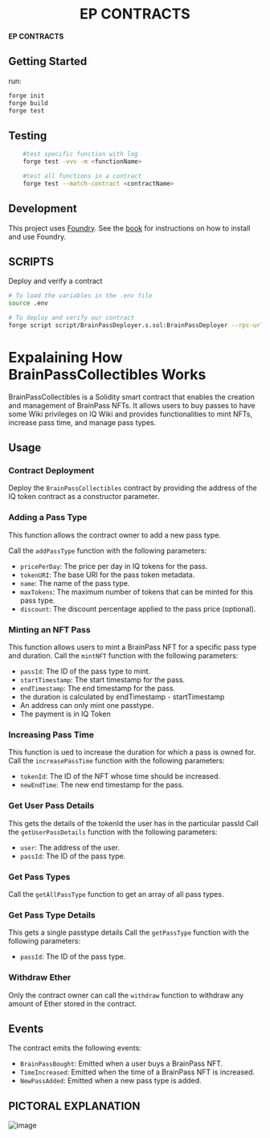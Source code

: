 # <h1 align="center"> EP CONTRACTS </h1>

**EP CONTRACTS**

## Getting Started

run:

```sh
forge init
forge build
forge test
```

## Testing

```sh
    #test specific function with log
    forge test -vvv -m <functionName>

    #test all functions in a contract
    forge test --match-contract <contractName>

```

## Development

This project uses [Foundry](https://getfoundry.sh). See the [book](https://book.getfoundry.sh/getting-started/installation.html) for instructions on how to install and use Foundry.

## SCRIPTS

Deploy and verify a contract

```sh
# To load the variables in the .env file
source .env

# To deploy and verify our contract
forge script script/BrainPassDeployer.s.sol:BrainPassDeployer --rpc-url $RPC_URL  --private-key $PRIVATE_KEY --broadcast --verify --etherscan-api-key $ETHERSCAN_KEY -vvvv --gas-price 60 --legacy

```

# Expalaining How BrainPassCollectibles Works

BrainPassCollectibles is a Solidity smart contract that enables the creation and management of BrainPass NFTs. It allows users to buy passes to have some Wiki privileges on IQ Wiki and provides functionalities to mint NFTs, increase pass time, and manage pass types.

## Usage

### Contract Deployment

Deploy the `BrainPassCollectibles` contract by providing the address of the IQ token contract as a constructor parameter.

### Adding a Pass Type
This function allows the contract owner to add a new pass type.

Call the `addPassType` function with the following parameters:
- `pricePerDay`: The price per day in IQ tokens for the pass.
- `tokenURI`: The base URI for the pass token metadata.
- `name`: The name of the pass type.
- `maxTokens`: The maximum number of tokens that can be minted for this pass type.
- `discount`: The discount percentage applied to the pass price (optional).

### Minting an NFT Pass
This function allows users to mint a BrainPass NFT for a specific pass type and duration.
Call the `mintNFT` function with the following parameters:
- `passId`: The ID of the pass type to mint.
- `startTimestamp`: The start timestamp for the pass.
- `endTimestamp`: The end timestamp for the pass.
- the duration is calculated by endTimestamp - startTimestamp
- An address can only mint one passtype.
- The payment is in IQ Token

### Increasing Pass Time
This function is ued to increase the duration for which a pass is owned for.
Call the `increasePassTime` function with the following parameters:
- `tokenId`: The ID of the NFT whose time should be increased.
- `newEndTime`: The new end timestamp for the pass.

### Get User Pass Details
This gets the details of the tokenId the user has in the particular passId
Call the `getUserPassDetails` function with the following parameters:
- `user`: The address of the user.
- `passId`: The ID of the pass type.

### Get Pass Types
Call the `getAllPassType` function to get an array of all pass types.

### Get Pass Type Details
This gets a single passtype  details
Call the `getPassType` function with the following parameters:
- `passId`: The ID of the pass type.

### Withdraw Ether
Only the contract owner can call the `withdraw` function to withdraw any amount of Ether stored in the contract. 

## Events

The contract emits the following events:

- `BrainPassBought`: Emitted when a user buys a BrainPass NFT.
- `TimeIncreased`: Emitted when the time of a BrainPass NFT is increased.
- `NewPassAdded`: Emitted when a new pass type is added.

## PICTORAL EXPLANATION
![image](https://github.com/EveripediaNetwork/ep-contract/assets/75235148/eee4d631-28d9-4ca4-bc0e-62e5a02998a2)

